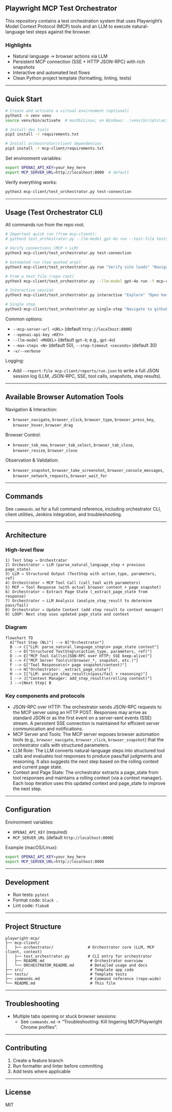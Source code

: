 ## Playwright MCP Test Orchestrator

This repository contains a test orchestration system that uses Playwright’s Model Context Protocol (MCP) tools and an LLM to execute natural-language test steps against the browser.

### Highlights
- Natural language → browser actions via LLM
- Persistent MCP connection (SSE + HTTP JSON-RPC) with rich snapshots
- Interactive and automated test flows
- Clean Python project template (formatting, linting, tests)

---

## Quick Start

```bash
# Create and activate a virtual environment (optional)
python3 -m venv venv
source venv/bin/activate  # macOS/Linux; on Windows: .\venv\Scripts\activate

# Install dev tools
pip3 install -r requirements.txt

# Install orchestrator/client dependencies
pip3 install -r mcp-client/requirements.txt
```

Set environment variables:
```bash
export OPENAI_API_KEY=your_key_here
export MCP_SERVER_URL=http://localhost:8000  # default
```

Verify everything works:
```bash
python3 mcp-client/test_orchestrator.py test-connection
```

---

## Usage (Test Orchestrator CLI)

All commands run from the repo root.

```bash
# Important quick run (from mcp-client):
# python3 test_orchestrator.py --llm-model gpt-4o run --test-file tests/sample.txt

# Verify connections (MCP + LLM)
python3 mcp-client/test_orchestrator.py test-connection

# Automated run (two quoted args)
python3 mcp-client/test_orchestrator.py run "Verify site loads" "Navigate to example.com"

# From a test file (repo root)
python3 mcp-client/test_orchestrator.py --llm-model gpt-4o run -f mcp-client/tests/sample.txt

# Interactive session
python3 mcp-client/test_orchestrator.py interactive "Explore" "Open homepage"

# Single step
python3 mcp-client/test_orchestrator.py single-step "Navigate to github.com and click Sign in"
```

Common options:
- `--mcp-server-url <URL>` (default `http://localhost:8000`)
- `--openai-api-key <KEY>`
- `--llm-model <MODEL>` (default `gpt-4`; e.g., `gpt-4o`)
- `--max-steps <N>` (default 50), `--step-timeout <seconds>` (default 30)
- `-v/--verbose`

Logging:
- Add `--report-file mcp-client/reports/run.json` to write a full JSON session log (LLM, JSON-RPC, SSE, tool calls, snapshots, step results).

---

## Available Browser Automation Tools

Navigation & Interaction:
- `browser_navigate`, `browser_click`, `browser_type`, `browser_press_key`, `browser_hover`, `browser_drag`

Browser Control:
- `browser_tab_new`, `browser_tab_select`, `browser_tab_close`, `browser_resize`, `browser_close`

Observation & Validation:
- `browser_snapshot`, `browser_take_screenshot`, `browser_console_messages`, `browser_network_requests`, `browser_wait_for`

---

## Commands

See `commands.md` for a full command reference, including orchestrator CLI, client utilities, Jenkins integration, and troubleshooting.

---

## Architecture

### High-level flow

```text
1) Test Step → Orchestrator
2) Orchestrator → LLM (parse_natural_language_step + previous page_state)
3) LLM → Structured Output (TestStep with action_type, parameters, ref)
4) Orchestrator → MCP Tool Call (call_tool with parameters)
5) MCP → Tool Response (with actual browser content + page snapshot)
6) Orchestrator → Extract Page State (_extract_page_state from response)
7) Orchestrator → LLM Analysis (analyze_step_result to determine pass/fail)
8) Orchestrator → Update Context (add step result to context manager)
9) LOOP: Next step uses updated page_state and context
```

### Diagram

```mermaid
flowchart TD
  A["Test Step (NL)"] --> B["Orchestrator"]
  B --> C["LLM: parse_natural_language_step\n+ page_state context"]
  C --> D["Structured TestStep\n(action_type, parameters, ref)"]
  D --> E["MCP Tool Call\n(JSON-RPC over HTTP; SSE keep-alive)"]
  E --> F["MCP Server Tools\n(browser_*, snapshot, etc.)"]
  F --> G["Tool Response\n(+ page snapshot/content)"]
  G --> H["Orchestrator: _extract_page_state"]
  H --> I["LLM: analyze_step_result\n(pass/fail + reasoning)"]
  I --> J["Context Manager: add_step_result\n(rolling context)"]
  J -->|Next Step| B
```

### Key components and protocols

- JSON-RPC over HTTP: The orchestrator sends JSON-RPC requests to the MCP server using an HTTP POST. Responses may arrive as standard JSON or as the first event on a server-sent events (SSE) stream. A persistent SSE connection is maintained for efficient server communication and notifications.
- MCP Server and Tools: The MCP server exposes browser automation tools (e.g., `browser_navigate`, `browser_click`, `browser_snapshot`) that the orchestrator calls with structured parameters.
- LLM Role: The LLM converts natural-language steps into structured tool calls and evaluates tool responses to produce pass/fail judgments and reasoning. It also suggests the next step based on the rolling context and current page state.
- Context and Page State: The orchestrator extracts a page_state from tool responses and maintains a rolling context (via a context manager). Each loop iteration uses this updated context and page_state to improve the next step.

---

## Configuration

Environment variables:
- `OPENAI_API_KEY` (required)
- `MCP_SERVER_URL` (default `http://localhost:8000`)

Example (macOS/Linux):
```bash
export OPENAI_API_KEY=your_key_here
export MCP_SERVER_URL=http://localhost:8000
```

---

## Development

- Run tests: `pytest`
- Format code: `black .`
- Lint code: `flake8`

---

## Project Structure

```
playwright-mcp/
├── mcp-client/
│   ├── orchestrator/               # Orchestrator core (LLM, MCP client, context)
│   ├── test_orchestrator.py        # CLI entry for orchestrator
│   ├── README.md                    # Orchestrator overview
│   └── ORCHESTRATOR_README.md       # Detailed usage and docs
├── src/                             # Template app code
├── tests/                           # Template tests
├── commands.md                      # Command reference (repo-wide)
└── README.md                        # This file
```

---

## Troubleshooting

- Multiple tabs opening or stuck browser sessions:
  - See `commands.md` → “Troubleshooting: Kill lingering MCP/Playwright Chrome profiles”.

---

## Contributing

1. Create a feature branch
2. Run formatter and linter before committing
3. Add tests where applicable

---

## License

MIT 